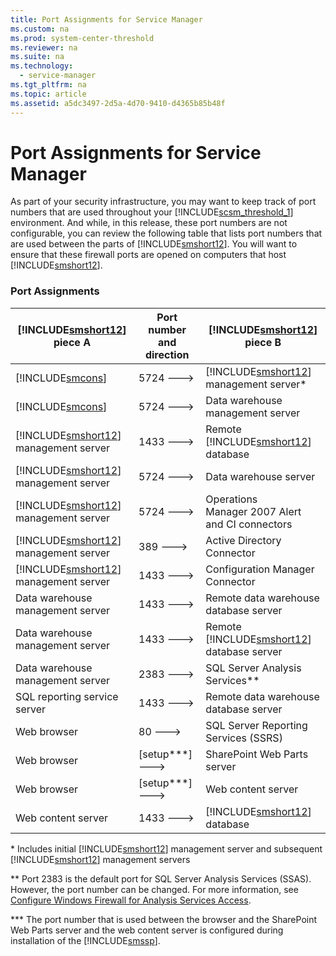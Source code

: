 ```yaml
---
title: Port Assignments for Service Manager
ms.custom: na
ms.prod: system-center-threshold
ms.reviewer: na
ms.suite: na
ms.technology: 
  - service-manager
ms.tgt_pltfrm: na
ms.topic: article
ms.assetid: a5dc3497-2d5a-4d70-9410-d4365b85b48f
---
```

# Port Assignments for Service Manager
As part of your security infrastructure, you may want to keep track of port numbers that are used throughout your [!INCLUDE[scsm_threshold_1](../Token/scsm_threshold_1_md.md)] environment. And while, in this release, these port numbers are not configurable, you can review the following table that lists port numbers that are used between the parts of [!INCLUDE[smshort12](../Token/smshort12_md.md)]. You will want to ensure that these firewall ports are opened on computers that host [!INCLUDE[smshort12](../Token/smshort12_md.md)].

### Port Assignments

|[!INCLUDE[smshort12](../Token/smshort12_md.md)] piece A|Port number and direction|[!INCLUDE[smshort12](../Token/smshort12_md.md)] piece B|
|-----------------------------------------------------------|-----------------------------|-----------------------------------------------------------|
|[!INCLUDE[smcons](../Token/smcons_md.md)]|5724 \-\-\->|[!INCLUDE[smshort12](../Token/smshort12_md.md)] management server\*|
|[!INCLUDE[smcons](../Token/smcons_md.md)]|5724 \-\-\->|Data warehouse management server|
|[!INCLUDE[smshort12](../Token/smshort12_md.md)] management server|1433 \-\-\->|Remote [!INCLUDE[smshort12](../Token/smshort12_md.md)] database|
|[!INCLUDE[smshort12](../Token/smshort12_md.md)] management server|5724 \-\-\->|Data warehouse server|
|[!INCLUDE[smshort12](../Token/smshort12_md.md)] management server|5724 \-\-\->|Operations Manager 2007 Alert and CI connectors|
|[!INCLUDE[smshort12](../Token/smshort12_md.md)] management server|389 \-\-\->|Active Directory Connector|
|[!INCLUDE[smshort12](../Token/smshort12_md.md)] management server|1433 \-\-\->|Configuration Manager Connector|
|Data warehouse management server|1433 \-\-\->|Remote data warehouse database server|
|Data warehouse management server|1433 \-\-\->|Remote [!INCLUDE[smshort12](../Token/smshort12_md.md)] database server|
|Data warehouse management server|2383 \-\-\->|SQL Server Analysis Services\*\*|
|SQL reporting service server|1433 \-\-\->|Remote data warehouse database server|
|Web browser|80 \-\-\->|SQL Server Reporting Services \(SSRS\)|
|Web browser|\[setup\*\*\*\] \-\-\->|SharePoint Web Parts server|
|Web browser|\[setup\*\*\*\] \-\-\->|Web content server|
|Web content server|1433 \-\-\->|[!INCLUDE[smshort12](../Token/smshort12_md.md)] database|

\* Includes initial [!INCLUDE[smshort12](../Token/smshort12_md.md)] management server and subsequent [!INCLUDE[smshort12](../Token/smshort12_md.md)] management servers

\*\* Port 2383 is the default port for SQL Server Analysis Services \(SSAS\). However, the port number can be changed. For more information, see [Configure Windows Firewall for Analysis Services Access](http://go.microsoft.com/fwlink/p/?LinkID=216892).

\*\*\* The port number that is used between the browser and the SharePoint Web Parts server and the web content server is configured during installation of the [!INCLUDE[smssp](../Token/smssp_md.md)].

